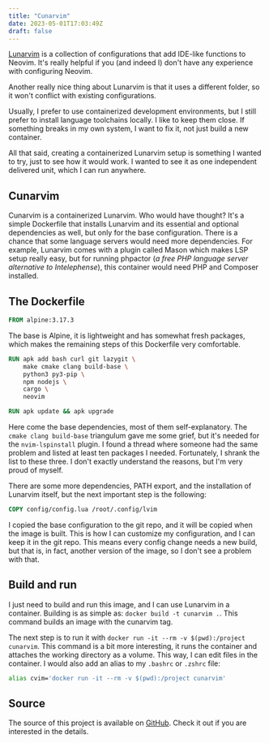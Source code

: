 ```yaml
---
title: "Cunarvim"
date: 2023-05-01T17:03:49Z
draft: false
---
```


[Lunarvim](https://www.lunarvim.org/) is a collection of configurations that add IDE-like functions to Neovim. It's really helpful if you (and indeed I) don't have any experience with configuring Neovim.

<!--more-->

Another really nice thing about Lunarvim is that it uses a different folder, so it won't conflict with existing configurations.

Usually, I prefer to use containerized development environments, but I still prefer to install language toolchains locally. I like to keep them close. If something breaks in my own system, I want to fix it, not just build a new container.

All that said, creating a containerized Lunarvim setup is something I wanted to try, just to see how it would work. I wanted to see it as one independent delivered unit, which I can run anywhere.

## Cunarvim

Cunarvim is a containerized Lunarvim. Who would have thought?
It's a simple Dockerfile that installs Lunarvim and its essential and optional dependencies as well, but only for the base configuration. There is a chance that some language servers would need more dependencies. For example, Lunarvim comes with a plugin called Mason which makes LSP setup really easy, but for running phpactor (_a free PHP language server alternative to Intelephense_), this container would need PHP and Composer installed.

## The Dockerfile

```dockerfile
FROM alpine:3.17.3
```

The base is Alpine, it is lightweight and has somewhat fresh packages, which makes the remaining steps of this Dockerfile very comfortable.

```dockerfile
RUN apk add bash curl git lazygit \
    make cmake clang build-base \
    python3 py3-pip \
    npm nodejs \
    cargo \
    neovim

RUN apk update && apk upgrade
```

Here come the base dependencies, most of them self-explanatory. The `cmake clang build-base` triangulum gave me some grief, but it's needed for the `nvim-lspinstall` plugin. I found a thread where someone had the same problem and listed at least ten packages I needed. Fortunately, I shrank the list to these three. I don't exactly understand the reasons, but I'm very proud of myself.

There are some more dependencies, PATH export, and the installation of Lunarvim itself, but the next important step is the following:

```dockerfile
COPY config/config.lua /root/.config/lvim
```

I copied the base configuration to the git repo, and it will be copied when the image is built. This is how I can customize my configuration, and I can keep it in the git repo. This means every config change needs a new build, but that is, in fact, another version of the image, so I don't see a problem with that.

## Build and run

I just need to build and run this image, and I can use Lunarvim in a container. Building is as simple as: `docker build -t cunarvim .`. This command builds an image with the cunarvim tag.

The next step is to run it with `docker run -it --rm -v $(pwd):/project cunarvim`. This command is a bit more interesting, it runs the container and attaches the working directory as a volume. This way, I can edit files in the container. I would also add an alias to my `.bashrc` or `.zshrc` file:

```bash
alias cvim='docker run -it --rm -v $(pwd):/project cunarvim'
```

## Source

The source of this project is available on [GitHub](https://github.com/hrvthzslt/cunarvim). Check it out if you are interested in the details.
